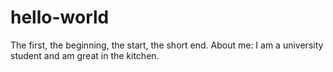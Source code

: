 # hello-world
The first, the beginning, the start, the short end.
About me: I am a university student and am great in the kitchen. 
